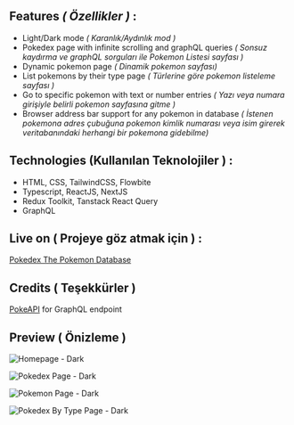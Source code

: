 ## Features *( Özellikler )* : 
- Light/Dark mode *( Karanlık/Aydınlık mod )*
- Pokedex page with infinite scrolling and graphQL queries *( Sonsuz kaydırma ve graphQL sorguları ile Pokemon Listesi sayfası )*
- Dynamic pokemon page *( Dinamik pokemon sayfası)*
- List pokemons by their type page *( Türlerine göre pokemon listeleme sayfası )*
- Go to specific pokemon with text or number entries *( Yazı veya numara girişiyle belirli pokemon sayfasına gitme )*
- Browser address bar support for any pokemon in database *( İstenen pokemona adres çubuğuna pokemon kimlik numarası veya isim girerek veritabanındaki herhangi bir pokemona gidebilme)*

## Technologies (Kullanılan Teknolojiler ) : 
- HTML, CSS, TailwindCSS, Flowbite
- Typescript, ReactJS, NextJS
- Redux Toolkit, Tanstack React Query
- GraphQL

## Live on ( Projeye göz atmak için ) : 
[Pokedex The Pokemon Database](https://pokedex-the-pokemon-database.vercel.app/)

## Credits ( Teşekkürler )
[PokeAPI](https://pokeapi.co/) for GraphQL endpoint


## Preview ( Önizleme )

![Homepage - Dark](https://i.hizliresim.com/sl4w0v1.jpg)

![Pokedex Page - Dark](https://i.hizliresim.com/l8v05vg.jpg)

![Pokemon Page - Dark](https://i.hizliresim.com/6k1ikku.jpg)

![Pokedex By Type Page - Dark](https://i.hizliresim.com/1woy2sz.jpg)
